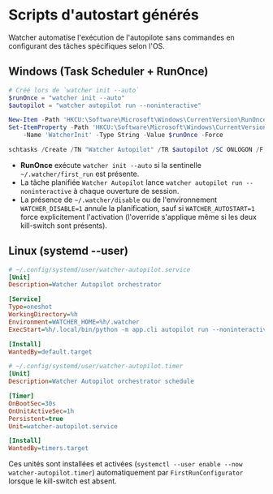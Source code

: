 # Scripts d'autostart générés

Watcher automatise l'exécution de l'autopilote sans commandes en configurant des tâches spécifiques selon l'OS.

## Windows (Task Scheduler + RunOnce)

```powershell
# Créé lors de `watcher init --auto`
$runOnce = "watcher init --auto"
$autopilot = "watcher autopilot run --noninteractive"

New-Item -Path 'HKCU:\Software\Microsoft\Windows\CurrentVersion\RunOnce' -Force | Out-Null
Set-ItemProperty -Path 'HKCU:\Software\Microsoft\Windows\CurrentVersion\RunOnce' `
    -Name 'WatcherInit' -Type String -Value $runOnce -Force

schtasks /Create /TN "Watcher Autopilot" /TR $autopilot /SC ONLOGON /F
```

- **RunOnce** exécute `watcher init --auto` si la sentinelle `~/.watcher/first_run` est présente.
- La tâche planifiée `Watcher Autopilot` lance `watcher autopilot run --noninteractive` à chaque ouverture de session.
- La présence de `~/.watcher/disable` ou de l'environnement `WATCHER_DISABLE=1` annule la planification, sauf si `WATCHER_AUTOSTART=1` force explicitement l'activation (l'override s'applique même si les deux kill-switch sont présents).

## Linux (systemd --user)

```ini
# ~/.config/systemd/user/watcher-autopilot.service
[Unit]
Description=Watcher Autopilot orchestrator

[Service]
Type=oneshot
WorkingDirectory=%h
Environment=WATCHER_HOME=%h/.watcher
ExecStart=%h/.local/bin/python -m app.cli autopilot run --noninteractive

[Install]
WantedBy=default.target
```

```ini
# ~/.config/systemd/user/watcher-autopilot.timer
[Unit]
Description=Watcher Autopilot orchestrator schedule

[Timer]
OnBootSec=30s
OnUnitActiveSec=1h
Persistent=true
Unit=watcher-autopilot.service

[Install]
WantedBy=timers.target
```

Ces unités sont installées et activées (`systemctl --user enable --now watcher-autopilot.timer`) automatiquement par `FirstRunConfigurator` lorsque le kill-switch est absent.
